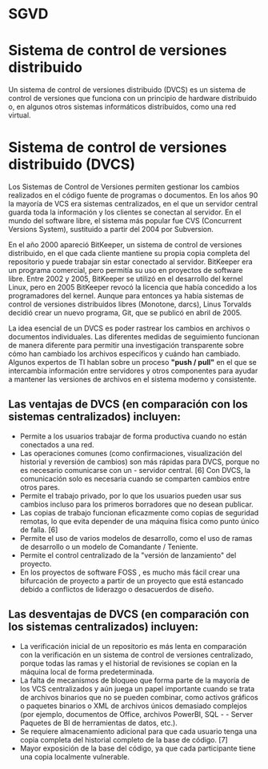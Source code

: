 # SGVD

# Sistema de control de versiones distribuido
Un sistema de control de versiones distribuido (DVCS) es un sistema de control de versiones que funciona con un principio de hardware distribuido o, en algunos otros sistemas informáticos distribuidos, como una red virtual.

# Sistema de control de versiones distribuido (DVCS)
Los Sistemas de Control de Versiones permiten gestionar los cambios realizados en el código fuente de programas o documentos. En los años 90 la mayoría de VCS era sistemas centralizados, en el que un servidor central guarda toda la información y los clientes se conectan al servidor. En el mundo del software libre, el sistema más popular fue CVS (Concurrent Versions System), sustituido a partir del 2004 por Subversion.

En el año 2000 apareció BitKeeper, un sistema de control de versiones distribuido, en el que cada cliente mantiene su propia copia completa del repositorio y puede trabajar sin estar conectado al servidor. BitKeeper era un programa comercial, pero permitía su uso en proyectos de software libre. Entre 2002 y 2005, BitKeeper se utilizó en el desarrollo del kernel Linux, pero en 2005 BitKeeper revocó la licencia que había concedido a los programadores del kernel. Aunque para entonces ya había sistemas de control de versiones distribuidos libres (Monotone, darcs), Linus Torvalds decidió crear un nuevo programa, Git, que se publicó en abril de 2005.

La idea esencial de un DVCS es poder rastrear los cambios en archivos o documentos individuales. Las diferentes medidas de seguimiento funcionan de manera diferente para permitir una investigación transparente sobre cómo han cambiado los archivos específicos y cuándo han cambiado. Algunos expertos de TI hablan sobre un proceso **"push / pull"** en el que se intercambia información entre servidores y otros componentes para ayudar a mantener las versiones de archivos en el sistema moderno y consistente.

## Las ventajas de DVCS (en comparación con los sistemas centralizados) incluyen:
- Permite a los usuarios trabajar de forma productiva cuando no están conectados a una red.
- Las operaciones comunes (como confirmaciones, visualización del historial y reversión de cambios) son más rápidas para DVCS, porque no es necesario comunicarse con un - servidor central. [6] Con DVCS, la comunicación solo es necesaria cuando se comparten cambios entre otros pares.
- Permite el trabajo privado, por lo que los usuarios pueden usar sus cambios incluso para los primeros borradores que no desean publicar.
- Las copias de trabajo funcionan eficazmente como copias de seguridad remotas, lo que evita depender de una máquina física como punto único de falla. [6]
- Permite el uso de varios modelos de desarrollo, como el uso de ramas de desarrollo o un modelo de Comandante / Teniente.
- Permite el control centralizado de la "versión de lanzamiento" del proyecto.
- En los proyectos de software FOSS , es mucho más fácil crear una bifurcación de proyecto a partir de un proyecto que está estancado debido a conflictos de liderazgo o desacuerdos de diseño.

## Las desventajas de DVCS (en comparación con los sistemas centralizados) incluyen:
- La verificación inicial de un repositorio es más lenta en comparación con la verificación en un sistema de control de versiones centralizado, porque todas las ramas y el historial de revisiones se copian en la máquina local de forma predeterminada.
- La falta de mecanismos de bloqueo que forma parte de la mayoría de los VCS centralizados y aún juega un papel importante cuando se trata de archivos binarios que no se pueden combinar, como activos gráficos o paquetes binarios o XML de archivos únicos demasiado complejos (por ejemplo, documentos de Office, archivos PowerBI, SQL - - Server Paquetes de BI de herramientas de datos, etc.).
- Se requiere almacenamiento adicional para que cada usuario tenga una copia completa del historial completo de la base de código. [7]
- Mayor exposición de la base del código, ya que cada participante tiene una copia localmente vulnerable. 
